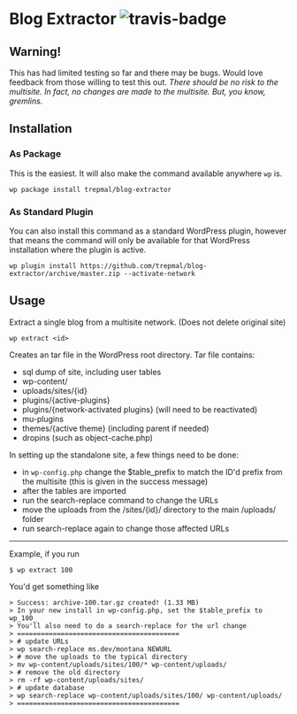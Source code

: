 # Blog Extractor ![travis-badge](https://travis-ci.org/trepmal/blog-extractor.svg?branch=master)



## Warning!

This has had limited testing so far and there may be bugs. Would love feedback from those willing to test this out. *There should be no risk to the multisite. In fact, no changes are made to the multisite. But, you know, gremlins.*

## Installation

### As Package

This is the easiest. It will also make the command available anywhere `wp` is.

`wp package install trepmal/blog-extractor`

### As Standard Plugin

You can also install this command as a standard WordPress plugin, however that means the command will only be available for that WordPress installation where the plugin is active.

`wp plugin install https://github.com/trepmal/blog-extractor/archive/master.zip --activate-network`

## Usage

Extract a single blog from a multisite network. (Does not delete original site)

```
wp extract <id>
```

Creates an tar file in the WordPress root directory. Tar file contains:

 * sql dump of site, including user tables
 * wp-content/
  * uploads/sites/{id}
  * plugins/{active-plugins}
  * plugins/{network-activated plugins} (will need to be reactivated)
  * mu-plugins
  * themes/{active theme} (including parent if needed)
  * dropins (such as object-cache.php)

In setting up the standalone site, a few things need to be done:

 * in `wp-config.php` change the $table_prefix to match the ID'd prefix from the multisite (this is given in the success message)
 * after the tables are imported
  * run the search-replace command to change the URLs
  * move the uploads from the /sites/{id}/ directory to the main /uploads/ folder
  * run search-replace again to change those affected URLs

---

Example, if you run

```
$ wp extract 100
```
You'd get something like

```
> Success: archive-100.tar.gz created! (1.33 MB)
> In your new install in wp-config.php, set the $table_prefix to wp_100_
> You'll also need to do a search-replace for the url change
> =========================================
> # update URLs
> wp search-replace ms.dev/montana NEWURL
> # move the uploads to the typical directory
> mv wp-content/uploads/sites/100/* wp-content/uploads/
> # remove the old directory
> rm -rf wp-content/uploads/sites/
> # update database
> wp search-replace wp-content/uploads/sites/100/ wp-content/uploads/
> =========================================
```
